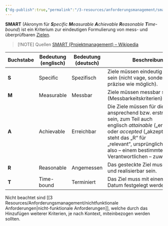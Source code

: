 ```yaml
---
{"dg-publish":true,"permalink":"/3-resources/anforderungsmanagement/smart-prinzip/","created":"2024-06-23T19:46:00.299+02:00","updated":"2024-05-20T13:27:45.887+02:00"}
---
```



**SMART** (Akronym für _**S**pecific **M**easurable **A**chievable **R**easonable **T**ime-bound_) ist ein Kriterium zur eindeutigen Formulierung von mess- und überprüfbaren [Zielen](https://de.wikipedia.org/wiki/Ziel "Ziel").

> [!NOTE] Quellen
> [SMART (Projektmanagement) – Wikipedia](https://de.wikipedia.org/wiki/SMART_(Projektmanagement))

| Buchstabe<br> | Bedeutung (englisch) | Bedeutung (deutsch) | Beschreibung                                                                                                                                                                                                                                                                | Englische Alternativen                                                                                                                                                   |
| ------------- | -------------------- | ------------------- | --------------------------------------------------------------------------------------------------------------------------------------------------------------------------------------------------------------------------------------------------------------------------- | ------------------------------------------------------------------------------------------------------------------------------------------------------------------------ |
| **S**         | Specific             | Spezifisch          | Ziele müssen eindeutig definiert sein (nicht vage, sondern so präzise wie möglich).                                                                                                                                                                                         | Significant, Stretching, Simple                                                                                                                                          |
| **M**         | Measurable           | Messbar             | Ziele müssen messbar sein (Messbarkeitskriterien).                                                                                                                                                                                                                          | Meaningful, Motivational, Manageable                                                                                                                                     |
| **A**         | Achievable           | Erreichbar          | Die Ziele müssen für die Person ansprechend bzw. erstrebenswert sein, zum Teil auch englisch _attainable_ („erreichbar“) oder _accepted_ („akzeptiert“) dann steht das „R“ für „relevant“, ursprünglich _assignable_, also – einem bestimmten Verantwortlichen – zuweisbar. | Appropriate, Accepted, Achievable, Agreed, Assignable, Actionable, Ambitious, Aligned, Aspirational, Attainable, Attractive, As if now (wie bereits erreicht formuliert) |
| **R**         | Reasonable           | Angemessen          | Das gesteckte Ziel muss möglich und realisierbar sein.                                                                                                                                                                                                                      | Relevant, Realistic, Resourced, Resonant                                                                                                                                 |
| **T**         | Time-bound           | Terminiert          | Das Ziel muss mit einem fixen Datum festgelegt werden können.                                                                                                                                                                                                               | Time-oriented, Time framed, Timed, Time-based, Timeboxed, Timely, Time-Specific, Timetabled, Time limited, Trackable, Tangible                                           |

Nicht beachtet sind [[3 Resources/Anforderungsmanagement/nichtfunktionale Anforderungen\|nicht-funktionale Anforderungen]], welche durch das Hinzufügen weiterer Kriterien, je nach Kontext, miteinbezogen werden sollten.